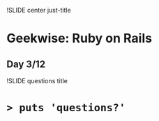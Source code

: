 !SLIDE center just-title
# Geekwise: Ruby on Rails

## Day 3/12


!SLIDE questions title

# `> puts 'questions?'`
